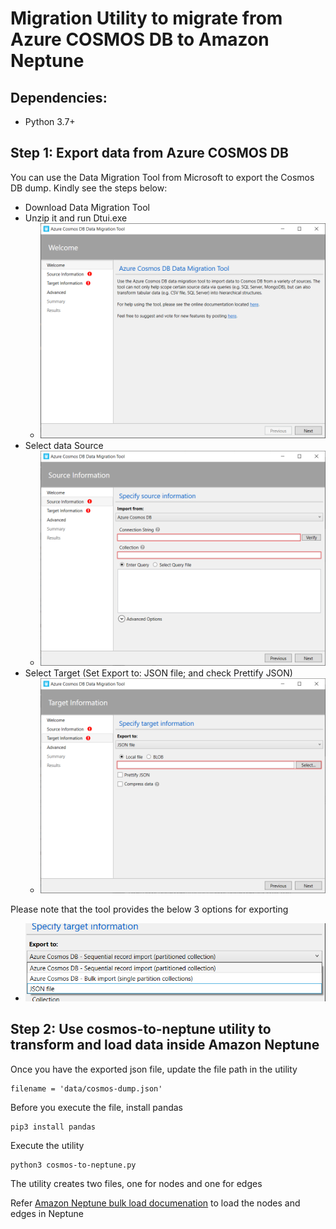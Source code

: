 # Migration Utility to migrate from Azure COSMOS DB to Amazon Neptune

## Dependencies:

* Python 3.7+

## Step 1: Export data from Azure COSMOS DB

You can use the Data Migration Tool from Microsoft to export the Cosmos DB dump. Kindly see the steps below:

* Download Data Migration Tool
* Unzip it and run Dtui.exe
    * ![](./images/image001.png)
* Select data Source
    * ![](./images/image002.png)
* Select Target (Set Export to: JSON file; and check Prettify JSON)
    * ![](./images/image003.png)


Please note that the tool provides the below 3 options for exporting
* ![](./images/image004.png)


## Step 2: Use cosmos-to-neptune utility to transform and load data inside Amazon Neptune

Once you have the exported json file, update the file path in the utility 

```
filename = 'data/cosmos-dump.json'
````

Before you execute the file, install pandas

```
pip3 install pandas

```

Execute the utility

```
python3 cosmos-to-neptune.py 

```

The utility creates two files, one for nodes and one for edges

Refer [Amazon Neptune bulk load documenation](https://docs.aws.amazon.com/neptune/latest/userguide/bulk-load.html) to load the nodes and edges in Neptune